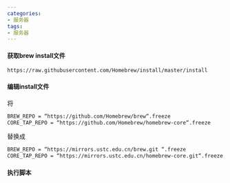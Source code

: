 ```yaml
---
categories: 
- 服务器
tags:
- 服务器
---
```

#### 获取brew install文件

```
https://raw.githubusercontent.com/Homebrew/install/master/install
```

#### 编辑install文件

将

```bash
BREW_REPO = “https://github.com/Homebrew/brew“.freeze
CORE_TAP_REPO = “https://github.com/Homebrew/homebrew-core“.freeze
```

替换成

```bash
BREW_REPO = “https://mirrors.ustc.edu.cn/brew.git “.freeze
CORE_TAP_REPO = “https://mirrors.ustc.edu.cn/homebrew-core.git“.freeze
```



#### 执行脚本





